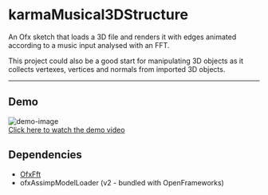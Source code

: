 karmaMusical3DStructure
=======================

An Ofx sketch that loads a 3D file and renders it with edges animated according to a music input analysed with an FFT.  

This project could also be a good start for manipulating 3D objects as it collects vertexes, vertices and normals from imported 3D objects.

- - - -

## Demo ##
![demo-image](https://secure-b.vimeocdn.com/ts/461/416/461416221_960.jpg)  
[Click here to watch the demo video](https://vimeo.com/groups/karmakusala/videos/84518138)


## Dependencies ##
- [OfxFft](https://github.com/kylemcdonald/ofxFft)
- ofxAssimpModelLoader (v2 - bundled with OpenFrameworks)  
  

